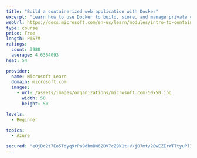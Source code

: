 ```yaml
---
title: "Build a containerized web application with Docker"
excerpt: "Learn how to use Docker to build, store, and manage private container images with the Azure Container Registry."
webUrl: https://docs.microsoft.com/en-us/learn/modules/intro-to-containers/
type: course
price: Free
length: PT57M
ratings:
  count: 3988
  average: 4.6364093
heat: 54

provider:
  name: Microsoft Learn
  domain: microsoft.com
  images:
    - url: /assets/images/organizations/microsoft.com-50x50.jpg
      width: 50
      height: 50

levels:
  - Beginner

topics:
  - Azure

secured: "eOjBc2t7Eo5Tdyq9rPa9dhmBW62DV7cZ9k1t+V/jO7mt/20wEZErWTTtyuPlIoPD9KkTSHLBO9WNfArInOH+pe2UfDCSzUfDe9knnsIgbvvmAX7wW8Q8u/nkcT5PfZ+19UAO6xLr9Oi15oCzaSOWIWOC/tBwRCwfb01FILQVs02/s9fRCsXaGyMM7rk7qC3fPMsSc3aJqn6ViN3yS63MzXzcSjyAaGRn+3S9LsX09fxPD9eR7X0e3rXWiS2atKCcH4//ZfvsP8vfsshYdxCiFvk3zXkY6hhw8ZfaszO9X2XDArj8xFYVLh2A1f9S1qs4969uIeVMtZnBv0JQ6zg66aAB74lbGSH8L9s09Hd7OvWVzgLam9iXtRUyHuuuzlif6nKXzJoG4ZXtV1DQcaciTUUJyAMHXehEDP54If+cYjw=;MHK/o+3RwRYmx2YT5oXwLQ=="
---
```


